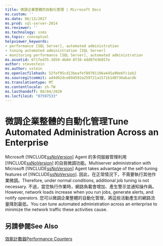 ```yaml
---
title: 微調企業整體的自動化管理 | Microsoft Docs
ms.custom: ''
ms.date: 06/13/2017
ms.prod: sql-server-2014
ms.reviewer: ''
ms.technology: ssms
ms.topic: conceptual
helpviewer_keywords:
- performance [SQL Server], automated administration
- tuning automated administration [SQL Server]
- monitoring performance [SQL Server], automated administration
ms.assetid: 671fed35-3859-4b0d-8f38-4dd07436857e
author: stevestein
ms.author: sstein
ms.openlocfilehash: 52fef95cd13beafef89701196a445a90e6fc1eb2
ms.sourcegitcommit: ad4d92dce894592a259721a1571b1d8736abacdb
ms.translationtype: MT
ms.contentlocale: zh-TW
ms.lasthandoff: 08/04/2020
ms.locfileid: "87597533"
---
```

# <a name="tune-automated-administration-across-an-enterprise"></a><span data-ttu-id="a1c5a-102">微調企業整體的自動化管理</span><span class="sxs-lookup"><span data-stu-id="a1c5a-102">Tune Automated Administration Across an Enterprise</span></span>
  <span data-ttu-id="a1c5a-103">Microsoft [!INCLUDE[ssNoVersion](../../includes/ssnoversion-md.md)] Agent 的多伺服器管理利用 [!INCLUDE[ssNoVersion](../../includes/ssnoversion-md.md)] 的自我微調功能。</span><span class="sxs-lookup"><span data-stu-id="a1c5a-103">Multiserver administration with Microsoft [!INCLUDE[ssNoVersion](../../includes/ssnoversion-md.md)] Agent takes advantage of the self-tuning features of [!INCLUDE[ssNoVersion](../../includes/ssnoversion-md.md)].</span></span> <span data-ttu-id="a1c5a-104">因此，在正常情況下，不需要執行其他作業微調。</span><span class="sxs-lookup"><span data-stu-id="a1c5a-104">Therefore, under normal conditions, additional job tuning is not necessary.</span></span> <span data-ttu-id="a1c5a-105">不過，當您執行作業時，網路負載會增加、產生警示並通知操作員。</span><span class="sxs-lookup"><span data-stu-id="a1c5a-105">However, network loads increase when you run jobs, generate alerts, and notify operators.</span></span> <span data-ttu-id="a1c5a-106">您可以微調企業整體的自動化管理，將這些活動產生的網路流量降到最低。</span><span class="sxs-lookup"><span data-stu-id="a1c5a-106">You can tune automated administration across an enterprise to minimize the network traffic these activities cause.</span></span>  
  
## <a name="see-also"></a><span data-ttu-id="a1c5a-107">另請參閱</span><span class="sxs-lookup"><span data-stu-id="a1c5a-107">See Also</span></span>  
 [<span data-ttu-id="a1c5a-108">效能計數器</span><span class="sxs-lookup"><span data-stu-id="a1c5a-108">Performance Counters</span></span>](../../integration-services/performance/performance-counters.md)  
  
  
